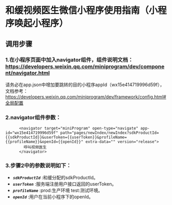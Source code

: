 # 和缓视频医生微信小程序使用指南（小程序唤起小程序）

## 调用步骤

### 1.在小程序页面中加入navigator组件，组件说明文档：https://developers.weixin.qq.com/miniprogram/dev/component/navigator.html

请务必在app.json中增加要跳转的目的小程序appId（wx15e414719996d59f），文档参考：https://developers.weixin.qq.com/miniprogram/dev/framework/config.html#全局配置

### 2.navigator组件参数：
```
      <navigator target="miniProgram" open-type="navigate" app-id="wx15e414719996d59f" path="pages/newIndex/newIndex?sdkProductId={{sdkProductId}}&userToken={{userToken}}&profileName={{profileName}}&openId={{openId}}" extra-data="" version="release">
        呼叫视频医生
      </navigator>
```

### 3.步骤2中的参数说明如下：
 - ***`sdkProductId`*** :和缓分配的sdkProductId。
 - ***`userToken`*** :服务端注册用户接口返回的userToken。
 - ***`profileName`*** :prod:生产环境    test:测试环境。
 - ***`openId`*** :用户在当前小程序下的openId。

  
